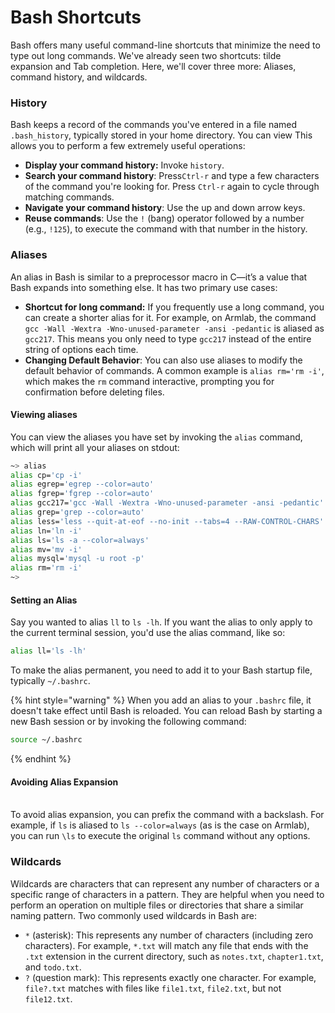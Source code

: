 # Bash Shortcuts

Bash offers many useful command-line shortcuts that minimize the need to type out long commands. We've already seen two shortcuts: tilde expansion and Tab completion. Here, we'll cover three more: Aliases, command history, and wildcards.&#x20;

### History

Bash keeps a record of the commands you've entered in a file named `.bash_history`, typically stored in your home directory. You can view This allows you to perform a few extremely useful operations:&#x20;

* **Display your command history:**  Invoke `history`.&#x20;
* **Search your command history**: Press`Ctrl-r` and type a few characters of the command you're looking for. Press `Ctrl-r` again to cycle through matching commands.
* **Navigate your command history**: Use the up and down arrow keys.
* **Reuse commands**: Use the `!` (bang) operator followed by a number (e.g., `!125`), to execute the command with that number in the history.&#x20;

### Aliases

An alias in Bash is similar to a preprocessor macro in C—it’s a value that Bash expands into something else. It has two primary use cases:

* **Shortcut for long command:** If you frequently use a long command, you can create a shorter alias for it. For example, on Armlab, the command `gcc -Wall -Wextra -Wno-unused-parameter -ansi -pedantic` is aliased as `gcc217`. This means you only need to type `gcc217` instead of the entire string of options each time.
* **Changing Default Behavior**: You can also use aliases to modify the default behavior of commands. A common example is `alias rm='rm -i'`, which makes the `rm` command interactive, prompting you for confirmation before deleting files.

#### Viewing aliases

You can view the aliases you have set by invoking the `alias` command, which will print all your aliases on stdout:

```bash
~> alias
alias cp='cp -i'
alias egrep='egrep --color=auto'
alias fgrep='fgrep --color=auto'
alias gcc217='gcc -Wall -Wextra -Wno-unused-parameter -ansi -pedantic'
alias grep='grep --color=auto'
alias less='less --quit-at-eof --no-init --tabs=4 --RAW-CONTROL-CHARS'
alias ln='ln -i'
alias ls='ls -a --color=always'
alias mv='mv -i'
alias mysql='mysql -u root -p'
alias rm='rm -i'
~> 
```

#### Setting an Alias

Say you wanted to alias `ll` to `ls -lh`.  If you want the alias to only apply to the current terminal session, you'd use the alias command, like so: &#x20;

```bash
alias ll='ls -lh'
```

To make the alias permanent, you need to add it to your Bash startup file, typically `~/.bashrc`.&#x20;

{% hint style="warning" %}
When you add an alias to your `.bashrc` file, it doesn't take effect until Bash is reloaded. You can reload Bash by starting a new Bash session or by invoking the following command:&#x20;

```bash
source ~/.bashrc
```
{% endhint %}

#### Avoiding Alias Expansion

\
To avoid alias expansion, you can prefix the command with a backslash. For example, if `ls` is aliased to `ls --color=always` (as is the case on Armlab), you can run `\ls` to execute the original `ls` command without any options.

### **Wildcards**

Wildcards are characters that can represent any number of characters or a specific range of characters in a pattern. They are helpful when you need to perform an operation on multiple files or directories that share a similar naming pattern. Two commonly used wildcards in Bash are:

* `*` (asterisk): This represents any number of characters (including zero characters). For example, `*.txt` will match any file that ends with the `.txt` extension in the current directory, such as `notes.txt`, `chapter1.txt`, and `todo.txt`.&#x20;
* `?` (question mark): This represents exactly one character. For example, `file?.txt` matches with files like `file1.txt`, `file2.txt`, but not `file12.txt`.
